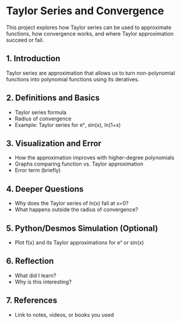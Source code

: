 # Taylor Series and Convergence

This project explores how Taylor series can be used to approximate functions, how convergence works, and where Taylor approximation succeed or fail.

## 1. Introduction
Taylor series are approximation that allows us to turn non-polynomial functions into polynomial functions using its deratives.


## 2. Definitions and Basics
- Taylor series formula
- Radius of convergence
- Example: Taylor series for eˣ, sin(x), ln(1+x)

## 3. Visualization and Error
- How the approximation improves with higher-degree polynomials
- Graphs comparing function vs. Taylor approximation
- Error term (briefly)

## 4. Deeper Questions
- Why does the Taylor series of ln(x) fail at x=0?
- What happens outside the radius of convergence?

## 5. Python/Desmos Simulation (Optional)
- Plot f(x) and its Taylor approximations for eˣ or sin(x)

## 6. Reflection
- What did I learn?
- Why is this interesting?

## 7. References
- Link to notes, videos, or books you used

